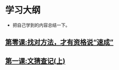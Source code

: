 # 学习大纲
- 把自己学到的内容总结一下。

## [第零课:找对方法，才有资格说“速成”](Chapter0/RightMethod.md)

## [第一课:文猜查记(上)](Chapter1/RightMethod.md)